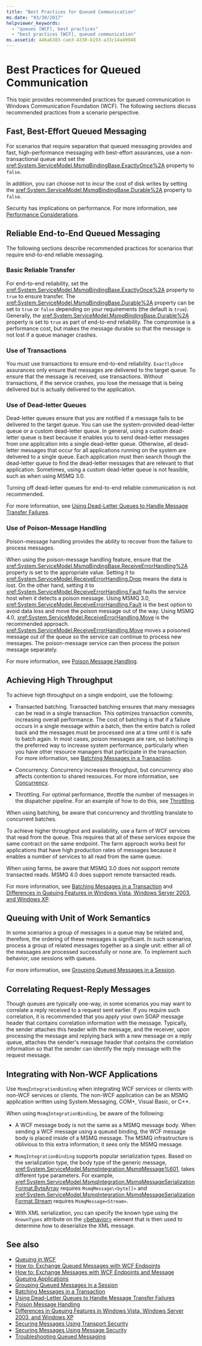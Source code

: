 ```yaml
---
title: "Best Practices for Queued Communication"
ms.date: "03/30/2017"
helpviewer_keywords: 
  - "queues [WCF], best practices"
  - "best practices [WCF], queued communication"
ms.assetid: 446a6383-cae3-4338-b193-a33c14a49948
---
```

# Best Practices for Queued Communication
This topic provides recommended practices for queued communication in Windows Communication Foundation (WCF). The following sections discuss recommended practices from a scenario perspective.  
  
## Fast, Best-Effort Queued Messaging  
 For scenarios that require separation that queued messaging provides and fast, high-performance messaging with best-effort assurances, use a non-transactional queue and set the <xref:System.ServiceModel.MsmqBindingBase.ExactlyOnce%2A> property to `false`.  
  
 In addition, you can choose not to incur the cost of disk writes by setting the <xref:System.ServiceModel.MsmqBindingBase.Durable%2A> property to `false`.  
  
 Security has implications on performance. For more information, see [Performance Considerations](performance-considerations.md).  
  
## Reliable End-to-End Queued Messaging  
 The following sections describe recommended practices for scenarios that require end-to-end reliable messaging.  
  
### Basic Reliable Transfer  
 For end-to-end reliability, set the <xref:System.ServiceModel.MsmqBindingBase.ExactlyOnce%2A> property to `true` to ensure transfer. The <xref:System.ServiceModel.MsmqBindingBase.Durable%2A> property can be set to `true` or `false` depending on your requirements (the default is `true`). Generally, the <xref:System.ServiceModel.MsmqBindingBase.Durable%2A> property is set to `true` as part of end-to-end reliability. The compromise is a performance cost, but makes the message durable so that the message is not lost if a queue manager crashes.  
  
### Use of Transactions  
 You must use transactions to ensure end-to-end reliability. `ExactlyOnce` assurances only ensure that messages are delivered to the target queue. To ensure that the message is received, use transactions. Without transactions, if the service crashes, you lose the message that is being delivered but is actually delivered to the application.  
  
### Use of Dead-letter Queues  
 Dead-letter queues ensure that you are notified if a message fails to be delivered to the target queue. You can use the system-provided dead-letter queue or a custom dead-letter queue. In general, using a custom dead-letter queue is best because it enables you to send dead-letter messages from one application into a single dead-letter queue. Otherwise, all dead-letter messages that occur for all applications running on the system are delivered to a single queue. Each application must then search though the dead-letter queue to find the dead-letter messages that are relevant to that application. Sometimes, using a custom dead-letter queue is not feasible, such as when using MSMQ 3.0.  
  
 Turning off dead-letter queues for end-to-end reliable communication is not recommended.  
  
 For more information, see [Using Dead-Letter Queues to Handle Message Transfer Failures](using-dead-letter-queues-to-handle-message-transfer-failures.md).  
  
### Use of Poison-Message Handling  
 Poison-message handling provides the ability to recover from the failure to process messages.  
  
 When using the poison-message handling feature, ensure that the <xref:System.ServiceModel.MsmqBindingBase.ReceiveErrorHandling%2A> property is set to the appropriate value. Setting it to <xref:System.ServiceModel.ReceiveErrorHandling.Drop> means the data is lost. On the other hand, setting it to <xref:System.ServiceModel.ReceiveErrorHandling.Fault> faults the service host when it detects a poison message. Using MSMQ 3.0, <xref:System.ServiceModel.ReceiveErrorHandling.Fault> is the best option to avoid data loss and move the poison message out of the way. Using MSMQ 4.0, <xref:System.ServiceModel.ReceiveErrorHandling.Move> is the recommended approach. <xref:System.ServiceModel.ReceiveErrorHandling.Move> moves a poisoned message out of the queue so the service can continue to process new messages. The poison-message service can then process the poison message separately.  
  
 For more information, see [Poison Message Handling](poison-message-handling.md).  
  
## Achieving High Throughput  
 To achieve high throughput on a single endpoint, use the following:  
  
- Transacted batching. Transacted batching ensures that many messages can be read in a single transaction. This optimizes transaction commits, increasing overall performance. The cost of batching is that if a failure occurs in a single message within a batch, then the entire batch is rolled back and the messages must be processed one at a time until it is safe to batch again. In most cases, poison messages are rare, so batching is the preferred way to increase system performance, particularly when you have other resource managers that participate in the transaction. For more information, see [Batching Messages in a Transaction](batching-messages-in-a-transaction.md).  
  
- Concurrency. Concurrency increases throughput, but concurrency also affects contention to shared resources. For more information, see [Concurrency](../samples/concurrency.md).  
  
- Throttling. For optimal performance, throttle the number of messages in the dispatcher pipeline. For an example of how to do this, see [Throttling](../samples/throttling.md).  
  
 When using batching, be aware that concurrency and throttling translate to concurrent batches.  
  
 To achieve higher throughput and availability, use a farm of WCF services that read from the queue. This requires that all of these services expose the same contract on the same endpoint. The farm approach works best for applications that have high production rates of messages because it enables a number of services to all read from the same queue.  
  
 When using farms, be aware that MSMQ 3.0 does not support remote transacted reads. MSMQ 4.0 does support remote transacted reads.  
  
 For more information, see [Batching Messages in a Transaction](batching-messages-in-a-transaction.md) and [Differences in Queuing Features in Windows Vista, Windows Server 2003, and Windows XP](diff-in-queue-in-vista-server-2003-windows-xp.md).  
  
## Queuing with Unit of Work Semantics  
 In some scenarios a group of messages in a queue may be related and, therefore, the ordering of these messages is significant. In such scenarios, process a group of related messages together as a single unit: either all of the messages are processed successfully or none are. To implement such behavior, use sessions with queues.  
  
 For more information, see [Grouping Queued Messages in a Session](grouping-queued-messages-in-a-session.md).  
  
## Correlating Request-Reply Messages  
 Though queues are typically one-way, in some scenarios you may want to correlate a reply received to a request sent earlier. If you require such correlation, it is recommended that you apply your own SOAP message header that contains correlation information with the message. Typically, the sender attaches this header with the message, and the receiver, upon processing the message and replying back with a new message on a reply queue, attaches the sender's message header that contains the correlation information so that the sender can identify the reply message with the request message.  
  
## Integrating with Non-WCF Applications  
 Use `MsmqIntegrationBinding` when integrating WCF services or clients with non-WCF services or clients. The non-WCF application can be an MSMQ application written using System.Messaging, COM+, Visual Basic, or C++.  
  
 When using `MsmqIntegrationBinding`, be aware of the following:  
  
- A WCF message body is not the same as a MSMQ message body. When sending a WCF message using a queued binding, the WCF message body is placed inside of a MSMQ message. The MSMQ infrastructure is oblivious to this extra information; it sees only the MSMQ message.  
  
- `MsmqIntegrationBinding` supports popular serialization types. Based on the serialization type, the body type of the generic message, <xref:System.ServiceModel.MsmqIntegration.MsmqMessage%601>, takes different type parameters. For example, <xref:System.ServiceModel.MsmqIntegration.MsmqMessageSerializationFormat.ByteArray> requires `MsmqMessage\<byte[]>` and <xref:System.ServiceModel.MsmqIntegration.MsmqMessageSerializationFormat.Stream> requires `MsmqMessage<Stream>`.  
  
- With XML serialization, you can specify the known type using the `KnownTypes` attribute on the [\<behavior>](../../configure-apps/file-schema/wcf/behavior-of-servicebehaviors.md) element that is then used to determine how to deserialize the XML message.  
  
## See also

- [Queuing in WCF](queuing-in-wcf.md)
- [How to: Exchange Queued Messages with WCF Endpoints](how-to-exchange-queued-messages-with-wcf-endpoints.md)
- [How to: Exchange Messages with WCF Endpoints and Message Queuing Applications](how-to-exchange-messages-with-wcf-endpoints-and-message-queuing-applications.md)
- [Grouping Queued Messages in a Session](grouping-queued-messages-in-a-session.md)
- [Batching Messages in a Transaction](batching-messages-in-a-transaction.md)
- [Using Dead-Letter Queues to Handle Message Transfer Failures](using-dead-letter-queues-to-handle-message-transfer-failures.md)
- [Poison Message Handling](poison-message-handling.md)
- [Differences in Queuing Features in Windows Vista, Windows Server 2003, and Windows XP](diff-in-queue-in-vista-server-2003-windows-xp.md)
- [Securing Messages Using Transport Security](securing-messages-using-transport-security.md)
- [Securing Messages Using Message Security](securing-messages-using-message-security.md)
- [Troubleshooting Queued Messaging](troubleshooting-queued-messaging.md)
